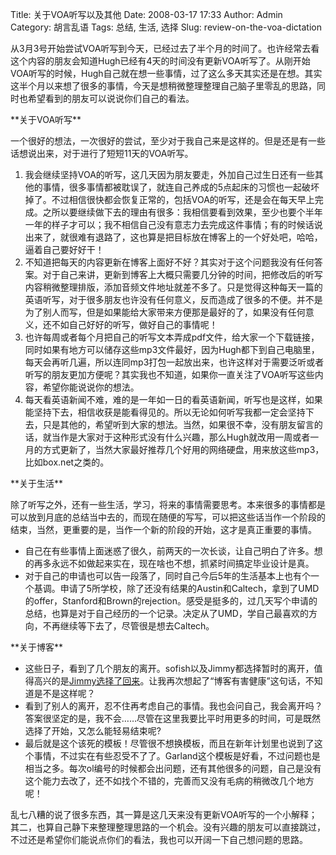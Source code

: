 Title: 关于VOA听写以及其他
Date: 2008-03-17 17:33
Author: Admin
Category: 胡言乱语
Tags: 总结, 生活, 选择
Slug: review-on-the-voa-dictation

从3月3号开始尝试VOA听写到今天，已经过去了半个月的时间了。也许经常去看这个内容的朋友会知道Hugh已经有4天的时间没有更新VOA听写了。从刚开始VOA听写的时候，Hugh自己就在想一些事情，过了这么多天其实还是在想。其实这半个月以来想了很多的事情，今天是想稍微整理整理自己脑子里零乱的思路，同时也希望看到的朋友可以说说你们自己的看法。

</p>
**关于VOA听写**

一个很好的想法，一次很好的尝试，至少对于我自己来是这样的。但是还是有一些话想说出来，对于进行了短短11天的VOA听写。

</p>

1.  我会继续坚持VOA的听写，这几天因为朋友要走，外加自己过生日还有一些其他的事情，很多事情都被耽误了，就连自己养成的5点起床的习惯也一起破坏掉了。不过相信很快都会恢复正常的，包括VOA的听写，还是会在每天早上完成。之所以要继续做下去的理由有很多：我相信要看到效果，至少也要个半年一年的样子才可以；我不相信自己没有意志力去完成这件事情；有的时候话说出来了，就很难有退路了，这也算是把目标放在博客上的一个好处吧，哈哈，逼着自己要好好干！
2.  不知道把每天的内容更新在博客上面好不好？其实对于这个问题我没有任何答案。对于自己来讲，更新到博客上大概只需要几分钟的时间，把修改后的听写内容稍微整理排版，添加音频文件地址就差不多了。只是觉得这种每天一篇的英语听写，对于很多朋友也许没有任何意义，反而造成了很多的不便。并不是为了别人而写，但是如果能给大家带来方便那是最好的了，如果没有任何意义，还不如自己好好的听写，做好自己的事情呢！
3.  也许每周或者每个月把自己的听写文本弄成pdf文件，给大家一个下载链接，同时如果有地方可以储存这些mp3文件最好，因为Hugh都下到自己电脑里，每天会再听几遍，所以连同mp3打包一起放出来，也许这样对于需要泛听或者听写的朋友更加方便呢？其实我也不知道，如果你一直关注了VOA听写这些内容，希望你能说说你的想法。
4.  每天看英语新闻不难，难的是一年如一日的看英语新闻，听写也是这样，如果能坚持下去，相信收获是能看得见的。所以无论如何听写我都一定会坚持下去，只是其他的，希望听到大家的想法。当然，如果很不幸，没有朋友留言的话，就当作是大家对于这种形式没有什么兴趣，那么Hugh就改用一周或者一月的方式更新了，当然大家最好推荐几个好用的网络硬盘，用来放这些mp3，比如box.net之类的。

</p>
**关于生活**

除了听写之外，还有一些生活，学习，将来的事情需要思考。本来很多的事情都是可以放到月底的总结当中去的，而现在随便的写写，可以把这些话当作一个阶段的结束，当然，更重要的是，当作一个新的阶段的开始，这才是真正重要的事情。

</p>

-   自己在有些事情上面迷惑了很久，前两天的一次长谈，让自己明白了许多。想的再多永远不如做起来实在，现在啥也不想，抓紧时间搞定毕业设计是真。
-   对于自己的申请也可以告一段落了，同时自己今后5年的生活基本上也有个一个基调。申请了5所学校，除了还没有结果的Austin和Caltech，拿到了UMD的offer，Stanford和Brown的rejection。感受是挺多的，过几天写个申请的总结，也算是对于自己经历的一个记录。决定从了UMD，学自己最喜欢的方向，不再继续等下去了，尽管很是想去Caltech。

</p>
**关于博客**

-   这些日子，看到了几个朋友的离开。sofish以及Jimmy都选择暂时的离开，值得高兴的是[Jimmy选择了回来][]。让我再次想起了“博客有害健康”这句话，不知道是不是这样呢？
-   看到了别人的离开，忍不住再考虑自己的事情。我也会问自己，我会离开吗？答案很坚定的是，我不会……尽管在这里我要比平时用更多的时间，可是既然选择了开始，又怎么能轻易结束呢?
-   最后就是这个该死的模板！尽管很不想换模板，而且在新年计划里也说到了这个事情，不过实在有些忍受不了了。Garland这个模板是好看，不过问题也是相当之多。每次ol编号的时候都会出问题，还有其他很多的问题，自己是没有这个能力去改了，还不如找个不错的，完善而又没有毛病的稍微改几个地方呢！

</p>

乱七八糟的说了很多东西，其一算是这几天来没有更新VOA听写的一个小解释；其二，也算自己静下来整理整理思路的一个机会。没有兴趣的朋友可以直接跳过，不过还是希望你们能说点你们的看法，我也可以开阔一下自己想问题的思路。

</p>

  [Jimmy选择了回来]: http://realaxt.com/2008/03/16/weekly/
